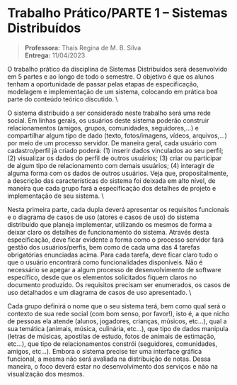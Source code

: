 # Trabalho Prático/PARTE 1 – Sistemas Distribuídos

> **Professora:** Thais Regina de M. B. Silva \
> **Entrega:** 11/04/2023

O trabalho prático da disciplina de Sistemas Distribuídos será desenvolvido em 5 partes e ao
longo de todo o semestre. O objetivo é que os alunos tenham a oportunidade de passar pelas
etapas de especificação, modelagem e implementação de um sistema, colocando em prática
boa parte do conteúdo teórico discutido. \


O sistema distribuído a ser considerado neste trabalho será uma rede social. Em linhas
gerais, os usuários deste sistema poderão construir relacionamentos (amigos, grupos,
comunidades, seguidores,...) e compartilhar algum tipo de dado (texto, fotos/imagens,
vídeos, arquivos,...) por meio de um processo servidor. De maneira geral, cada usuário com
cadastro/perfil já criado poderá: (1) inserir dados vinculados ao seu perfil; (2) visualizar os
dados do perfil de outros usuários; (3) criar ou participar de algum tipo de relacionamento
com demais usuários; (4) interagir de alguma forma com os dados de outros usuários. Veja
que, propositalmente, a descrição das características do sistema foi deixada em alto nível, de
maneira que cada grupo fará a especificação dos detalhes de projeto e implementação de seu
sistema. \

Nesta primeira parte, cada dupla deverá apresentar os requisitos funcionais e o diagrama de
casos de uso (atores e casos de uso) do sistema distribuído que planeja implementar,
utilizando os mesmos de forma a deixar claro os detalhes de funcionamento do sistema.
Através desta especificação, deve ficar evidente a forma como o processo servidor fará
gestão dos usuários/perfis, bem como de cada uma das 4 tarefas obrigatórias enunciadas
acima. Para cada tarefa, deve ficar claro tudo o que o usuário encontrará como
funcionalidades disponíveis. Não é necessário se apegar a algum processo de
desenvolvimento de software específico, desde que os elementos solicitados fiquem claros
no documento produzido. Os requisitos precisam ser enumerados, os casos de uso
detalhados e um diagrama de casos de uso apresentado. \


Cada grupo definirá o nome que o seu sistema terá, bem como qual será o contexto de sua
rede social (com bom senso, por favor!), isto é, a que nicho de pessoas ela atende (alunos,
jogadores, crianças, músicos, etc...), qual a sua temática (animais, música, culinária, etc...),
que tipo de dados manipula (letras de músicas, apostilas de estudo, fotos de animais de
estimação, etc…), que tipo de relacionamentos constrói (seguidores, comunidades, amigos,
etc...). Embora o sistema precise ter uma interface gráfica funcional, a mesma não será
avaliada na distribuição de notas. Dessa maneira, o foco deverá estar no desenvolvimento
dos serviços e não na visualização dos mesmos.